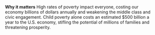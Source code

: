 **Why it matters** High rates of poverty impact everyone, costing our
economy billions of dollars annually and weakening the middle class and
civic engagement. Child poverty alone costs an estimated $500 billion a
year to the U.S. economy, stifling the potential of millions of families
and threatening prosperity.
